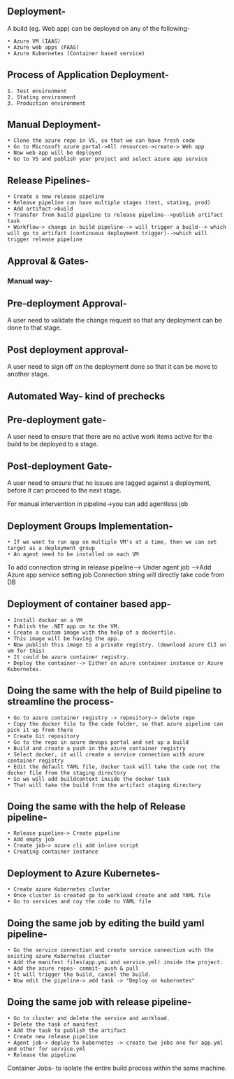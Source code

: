 ## Deployment-

A build (eg. Web app) can be deployed on any of the following-

	• Azure VM (IAAS)
	• Azure web apps (PAAS)
	• Azure Kubernetes (Container based service)

## Process of Application Deployment-

	1. Test environment
	2. Stating environment
	3. Production environment

## Manual Deployment-

	• Clone the azure repo in VS, so that we can have fresh code
	• Go to Microsoft azure portal->All resources->create-> Web app
	• Now web app will be deployed
	• Go to VS and publish your project and select azure app service

## Release Pipelines-

	• Create a new release pipeline
	• Release pipeline can have multiple stages (test, stating, prod)
	• Add artifact->build
	• Transfer from build pipeline to release pipeline-->publish artifact task
	• Workflow-> change in build pipeline--> will trigger a build--> which will go to artifact (continuous deployment trigger)-->which will trigger release pipeline

## Approval & Gates-

### Manual way-

## Pre-deployment Approval-
A user need to validate the change request so that any deployment can be done to that stage.

## Post deployment approval-
A user need to sign off on the deployment done so that it can be move to another stage.

## Automated Way- kind of prechecks

## Pre-deployment gate-
A user need to ensure that there are no active work items active for the build to be deployed to a stage.

## Post-deployment Gate-
A user need to ensure that no issues are tagged against a deployment, before it can proceed to the next stage.

For manual intervention in pipeline->you can add agentless job

## Deployment Groups Implementation-
	• If we want to run app on multiple VM's at a time, then we can set target as a deployment group
	• An agent need to be installed on each VM

To add connection string in release pipeline--> Under agent job -->Add Azure app service setting job
Connection string will directly take code from DB

## Deployment of container based app-

	
	• Install docker on a VM
	• Publish the .NET app on to the VM.
	• Create a custom image with the help of a dockerfile.
	• This image will be having the app.
	• Now publish this image to a private registry. (download azure CLI on vm for this)
	• It could be azure container registry.
	• Deploy the container--> Either on azure container instance or Azure Kubernetes.

## Doing the same with the help of Build pipeline to streamline the process-

	• Go to azure container registry -> repository-> delete repo
	• Copy the docker file to the code folder, so that azure pipeline can pick it up from there
	• Create Git repository
	• Go to the repo in azure devops portal and set up a build
	• Build and create a push in the azure container registry
	• Select docker, it will create a service connection with azure container registry
	• Edit the default YAML file, docker task will take the code not the docker file from the staging directory
	• So we will add buildcontext inside the docker task
	• That will take the build from the artifact staging directory

## Doing the same with the help of Release pipeline-

	• Release pipeline-> Create pipeline
	• Add empty job
	• Create job-> azure cli add inline script
	• Creating container instance


## Deployment to Azure Kubernetes-


	• Create azure Kubernetes cluster
	• Once cluster is created go to workload create and add YAML file
	• Go to services and coy the code to YAML file

## Doing the same job by editing the build yaml pipeline-

	• Go the service connection and create service connection with the existing azure Kubernetes cluster
	• Add the manifest files(app.ymi and service.yml) inside the project.
	• Add the azure repos- commit- push & pull
	• It will trigger the build, cancel the build.
	• Now edit the pipeline-> add task -> "Deploy on kubernetes"


## Doing the same job with release pipeline-
	
	
	• Go to cluster and delete the service and workload.
	• Delete the task of manifest
	• Add the task to publish the artifact
	• Create new release pipeline
	• Agent job-> deploy to kubernetes -> create two jobs one for app.yml and other for service.yml
	• Release the pipeline

Container Jobs- to isolate the entire build process within the same machine.

	
